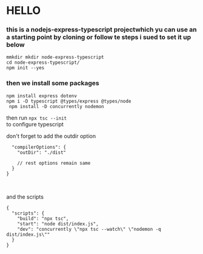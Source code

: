 # HELLO
### this is a nodejs-express-typescript projectwhich yu can use an a starting point by cloning or follow te steps i sued to set it up below

  ```mmkdir mkdir node-express-typescript ```<br/>
```cd node-express-typescript/```<br/>
```npm init --yes```<br/>

### then we install some packages

  ``` npm install express dotenv ```<br/>
 ``` npm i -D typescript @types/express @types/node ```<br/>
 ``` npm install -D concurrently nodemon```<br/>


then run 
```npx tsc --init ```<br/>
to configure typescript

don't forget to add the outdir option
```{
  "compilerOptions": {
    "outDir": "./dist"

    // rest options remain same
  }
}
```
<br/>

and the scripts
```
{
  "scripts": {
    "build": "npx tsc",
    "start": "node dist/index.js",
    "dev": "concurrently \"npx tsc --watch\" \"nodemon -q dist/index.js\""
  }
}
```
<br/>
